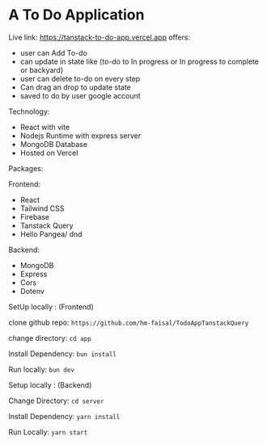 # A To Do Application

Live link: https://tanstack-to-do-app.vercel.app
offers:

- user can Add To-do
- can update in state like (to-do to In progress or In progress to complete or backyard)
- user can delete to-do on every step
- Can drag an drop to update state
- saved to do by user google account

Technology:

- React with vite
- Nodejs Runtime with express server
- MongoDB Database
- Hosted on Vercel

Packages:

Frontend:

- React
- Tailwind CSS
- Firebase
- Tanstack Query
- Hello Pangea/ dnd

Backend:

- MongoDB
- Express
- Cors
- Dotenv

SetUp locally : (Frontend)

clone github repo:
`https://github.com/hm-faisal/TodoAppTanstackQuery`

change directory:
`cd app`

Install Dependency:
`bun install`

Run locally:
`bun dev`

Setup locally : (Backend)

Change Directory:
`cd server`

Install Dependency:
`yarn install`

Run Locally:
`yarn start`
